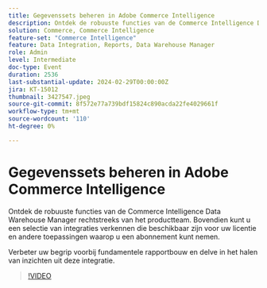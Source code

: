 ```yaml
---
title: Gegevenssets beheren in Adobe Commerce Intelligence
description: Ontdek de robuuste functies van de Commerce Intelligence Data Warehouse Manager rechtstreeks van het productteam. Bovendien kunt u een selectie van integraties verkennen die beschikbaar zijn voor uw licentie en andere toepassingen waarop u een abonnement kunt nemen. Verbeter uw begrip voorbij fundamentele rapportbouw en delve in het halen van inzichten uit deze integratie.
solution: Commerce, Commerce Intelligence
feature-set: "Commerce Intelligence"
feature: Data Integration, Reports, Data Warehouse Manager
role: Admin
level: Intermediate
doc-type: Event
duration: 2536
last-substantial-update: 2024-02-29T00:00:00Z
jira: KT-15012
thumbnail: 3427547.jpeg
source-git-commit: 8f572e77a739bdf15824c890acda22fe4029661f
workflow-type: tm+mt
source-wordcount: '110'
ht-degree: 0%

---
```



# Gegevenssets beheren in Adobe Commerce Intelligence

Ontdek de robuuste functies van de Commerce Intelligence Data Warehouse Manager rechtstreeks van het productteam. Bovendien kunt u een selectie van integraties verkennen die beschikbaar zijn voor uw licentie en andere toepassingen waarop u een abonnement kunt nemen.

Verbeter uw begrip voorbij fundamentele rapportbouw en delve in het halen van inzichten uit deze integratie.

>[!VIDEO](https://video.tv.adobe.com/v/3427547/?learn=on)